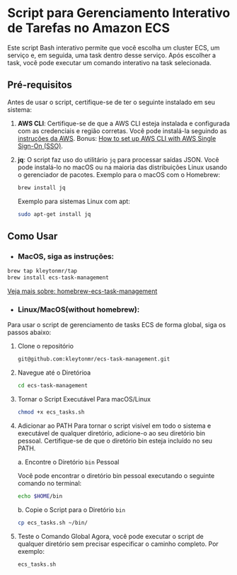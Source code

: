 # Script para Gerenciamento Interativo de Tarefas no Amazon ECS

Este script Bash interativo permite que você escolha um cluster ECS, um serviço e, em seguida, uma task dentro desse serviço. Após escolher a task, você pode executar um comando interativo na task selecionada.

## Pré-requisitos

Antes de usar o script, certifique-se de ter o seguinte instalado em seu sistema:

1. **AWS CLI**: Certifique-se de que a AWS CLI esteja instalada e configurada com as credenciais e região corretas. Você pode instalá-la seguindo as [instruções da AWS](https://aws.amazon.com/cli/). Bonus: [How to set up AWS CLI with AWS Single Sign-On (SSO)](https://medium.com/@pushkarjoshi0410/how-to-set-up-aws-cli-with-aws-single-sign-on-sso-acf4dd88e056).

2. **jq**: O script faz uso do utilitário `jq` para processar saídas JSON. Você pode instalá-lo no macOS ou na maioria das distribuições Linux usando o gerenciador de pacotes. Exemplo para o macOS com o Homebrew:

    ```bash
    brew install jq
    ```

    Exemplo para sistemas Linux com apt:

    ```bash
    sudo apt-get install jq
    ```

## Como Usar
- ### MacOS, siga as instruções:
```bash
brew tap kleytonmr/tap
brew install ecs-task-management
```
[Veja mais sobre: homebrew-ecs-task-management](https://github.com/kleytonmr/homebrew-tap#readme)

- ### Linux/MacOS(without homebrew):

Para usar o script de gerenciamento de tasks ECS de forma global, siga os passos abaixo:

1. Clone o repositório

    ```bash
    git@github.com:kleytonmr/ecs-task-management.git
    ```

2. Navegue até o Diretórioa

    ```bash
    cd ecs-task-management
    ```

3. Tornar o Script Executável
Para macOS/Linux

    ```bash
    chmod +x ecs_tasks.sh
    ```

4. Adicionar ao PATH
Para tornar o script visível em todo o sistema e executável de qualquer diretório, adicione-o ao seu diretório bin pessoal. Certifique-se de que o diretório bin esteja incluído no seu PATH.

	a. Encontre o Diretório `bin` Pessoal

	Você pode encontrar o diretório bin pessoal executando o seguinte comando no terminal:

    ```bash
    echo $HOME/bin
    ```

	b. Copie o Script para o Diretório `bin`

    ```bash
    cp ecs_tasks.sh ~/bin/
    ```

5. Teste o Comando Global
Agora, você pode executar o script de qualquer diretório sem precisar especificar o caminho completo. Por exemplo:

    ```bash
    ecs_tasks.sh
    ```

